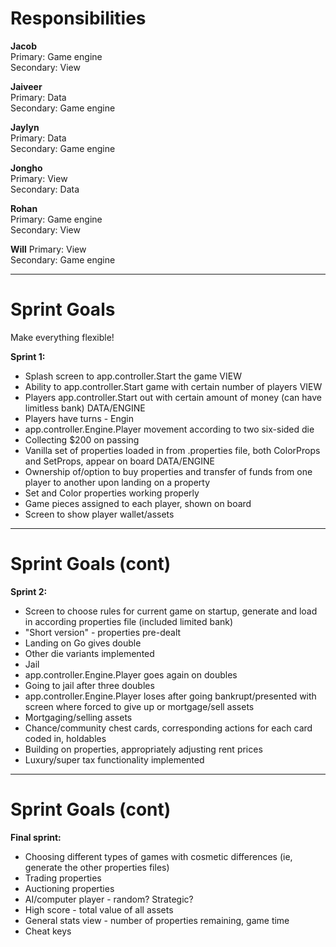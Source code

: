 # Responsibilities
**Jacob**  
Primary: Game engine  
Secondary: View

**Jaiveer**  
Primary: Data  
Secondary: Game engine  

**Jaylyn**  
Primary: Data  
Secondary: Game engine

**Jongho**  
Primary: View  
Secondary: Data  

**Rohan**  
Primary: Game engine   
Secondary: View


**Will**
Primary: View  
Secondary: Game engine

---

# Sprint Goals

Make everything flexible!

**Sprint 1:**  
- Splash screen to app.controller.Start the game VIEW
- Ability to app.controller.Start game with certain number of players VIEW
- Players app.controller.Start out with certain amount of money (can have limitless bank) DATA/ENGINE
- Players have turns - Engin
- app.controller.Engine.Player movement according to two six-sided die
- Collecting $200 on passing 
- Vanilla set of properties loaded in from .properties file, both ColorProps and SetProps, appear on board DATA/ENGINE
- Ownership of/option to buy properties and transfer of funds from one player to another upon landing on a property
- Set and Color properties working properly
- Game pieces assigned to each player, shown on board
- Screen to show player wallet/assets

---

# Sprint Goals (cont)

**Sprint 2:**  
- Screen to choose rules for current game on startup, generate and load in according properties file (included limited bank)
- "Short version" - properties pre-dealt
- Landing on Go gives double
- Other die variants implemented
- Jail
- app.controller.Engine.Player goes again on doubles
- Going to jail after three doubles
- app.controller.Engine.Player loses after going bankrupt/presented with screen where forced to give up or mortgage/sell assets
- Mortgaging/selling assets
- Chance/community chest cards, corresponding actions for each card coded in, holdables
- Building on properties, appropriately adjusting rent prices
- Luxury/super tax functionality implemented

---

# Sprint Goals (cont)
**Final sprint:**  
- Choosing different types of games with cosmetic differences (ie, generate the other properties files)
- Trading properties
- Auctioning properties
- AI/computer player - random? Strategic?
- High score - total value of all assets
- General stats view - number of properties remaining, game time
- Cheat keys
